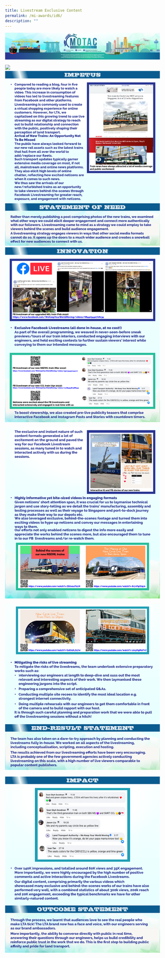 ```yaml
---
title: Livestream Exclusive Content
permalink: /mi-awards/id6/
description: ""
---
```

![](/images/hero.png)

![](/images/MI/ID6/e-Panel_iD6_v01_Individual%20Award%20Contents%201.png)
![](/images/MI/ID6/e-Panel_iD6_v01_Individual%20Award%20Contents%202.png)
![](/images/MI/ID6/e-Panel_iD6_v01_Individual%20Award%20Contents%203a.png)

![](/images/MI/ID6/e-Panel_iD6_v01_Individual%20Award%20Contents%203b.png)

![](/images/MI/ID6/e-Panel_iD6_v01_Individual%20Award%20Contents%203c.png)

![](/images/MI/ID6/e-Panel_iD6_v01_Individual%20Award%20Contents%204.png)
